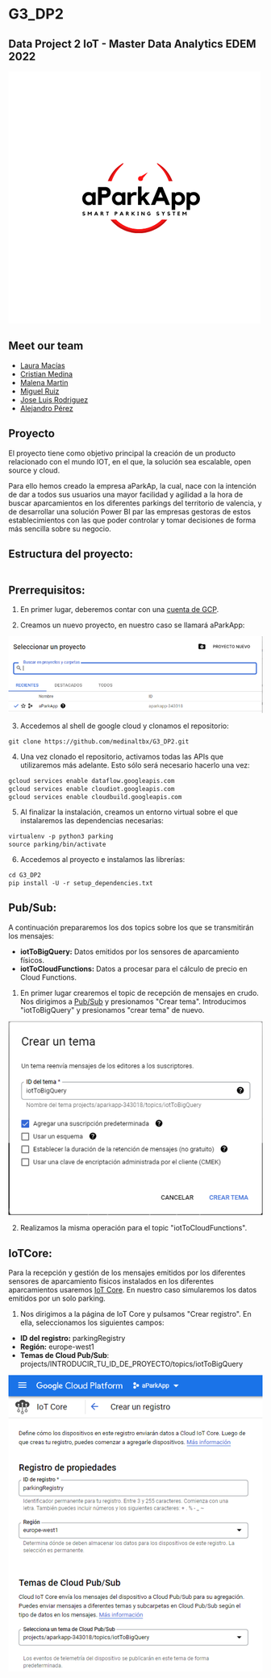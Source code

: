 # G3_DP2
## Data Project 2 IoT - Master Data Analytics EDEM 2022
 ![](https://github.com/medinaltbx/G3_DP2/blob/main/images/whitelogo.png)


## Meet our team

- [Laura Macías](https://github.com/LauraMacias)
- [Cristian Medina](hhttps://github.com/medinaltbx)
- [Malena Martin](https://github.com/MalenaMDH)
- [Miguel Ruiz](https://github.com/miruimi)
- [Jose Luis Rodriguez](https://github.com/joselra98)
- [Alejandro Pérez](https://github.com/AlexPC23)

## Proyecto

El proyecto tiene como objetivo principal la creación de un producto relacionado con el mundo IOT, en el que, la solución sea escalable, open source y cloud. 

Para ello hemos creado la empresa aParkAp, la cual, nace con la intención de dar a todos sus usuarios una mayor facilidad y agilidad a la hora de buscar aparcamientos en los diferentes parkings del territorio de valencia, y de desarrollar una solución Power BI par las empresas gestoras de estos establecimientos con las que poder controlar y tomar decisiones de forma más sencilla sobre su negocio. 

## Estructura del proyecto:
```bash
```

## Prerrequisitos:

1. En primer lugar, deberemos contar con una [cuenta de GCP](https://cloud.google.com/free/?utm_source=google&utm_medium=cpc&utm_campaign=emea-none-all-none-dr-sitelink-all-all-trial-e-gcp-1011340&utm_content=text-ad-none-any-DEV_c-CRE_526889180785-ADGP_Hybrid%20%7C%20BKWS%20-%20EXA%20%7C%20Txt%20~%20GCP%20~%20General%23v2-KWID_43700060384861660-aud-606988878894%3Akwd-87853815-userloc_1005545&utm_term=KW_gcp-ST_gcp-NET_g-&gclid=CjwKCAiA1JGRBhBSEiwAxXblweeQL5m3raLU4_MpexJyCDpQMEF2bM5NzEcUx7MFyTD0nneu2jC3kRoCs5wQAvD_BwE&gclsrc=aw.ds).

2. Creamos un nuevo proyecto, en nuestro caso se llamará aParkApp:

![img.png](images/new_project.png)

3. Accedemos al shell de google cloud y clonamos el repositorio:
```
git clone https://github.com/medinaltbx/G3_DP2.git
```

4. Una vez clonado el repositorio, activamos todas las APIs que utilizaremos más adelante. Esto sólo será necesario hacerlo una vez:
```
gcloud services enable dataflow.googleapis.com
gcloud services enable cloudiot.googleapis.com
gcloud services enable cloudbuild.googleapis.com
```

5. Al finalizar la instalación, creamos un entorno virtual sobre el que instalaremos las dependencias necesarias:
```
virtualenv -p python3 parking
source parking/bin/activate
```

6. Accedemos al proyecto e instalamos las librerías:

```
cd G3_DP2
pip install -U -r setup_dependencies.txt
```

## Pub/Sub:
A continuación prepararemos los dos topics sobre los que se transmitirán los mensajes:
* **iotToBigQuery:** Datos emitidos por los sensores de aparcamiento físicos.
* **iotToCloudFunctions:** Datos a procesar para el cálculo de precio en Cloud Functions.

1. En primer lugar crearemos el topic de recepción de mensajes en crudo. Nos dirigimos a [Pub/Sub]('https://cloud.google.com/pubsub) y presionamos "Crear tema". Introducimos "iotToBigQuery" y presionamos "crear tema" de nuevo.

![img.png](images/iotToBigQuieryPubSub.png)

2. Realizamos la misma operación para el topic "iotToCloudFunctions".


## IoTCore:

Para la recepción y gestión de los mensajes emitidos por los diferentes sensores de aparcamiento físicos instalados en los diferentes aparcamientos usaremos [IoT Core]('https://cloud.google.com/iot-core'). En nuestro caso simularemos los datos emitidos por un solo parking.

1. Nos dirigimos a la página de IoT Core y pulsamos "Crear registro". En ella, seleccionamos los siguientes campos:
* **ID del registro:** parkingRegistry
* **Región:** europe-west1
* **Temas de Cloud Pub/Sub**: projects/INTRODUCIR_TU_ID_DE_PROYECTO/topics/iotToBigQuery

![img.png](images/iotCore1.png)